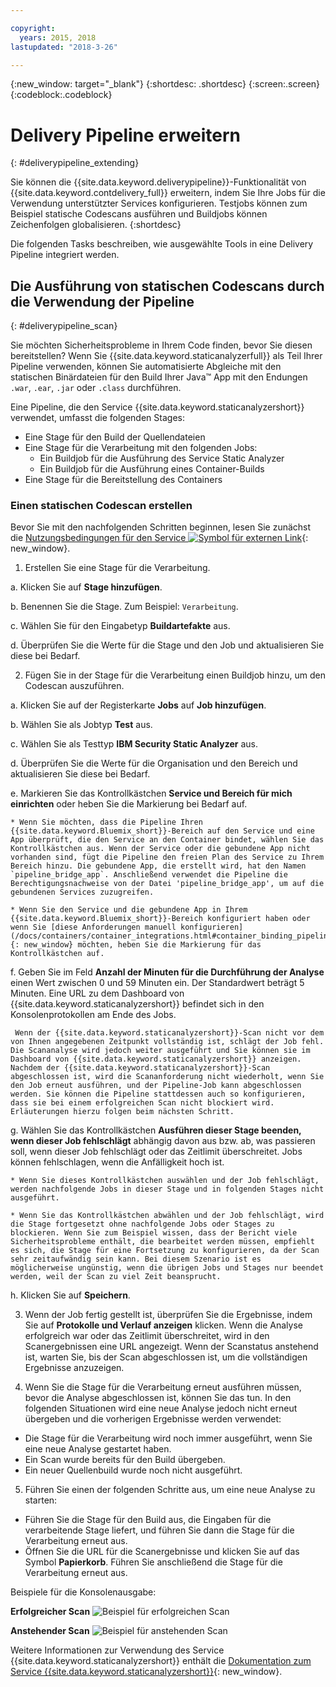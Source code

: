 ```yaml
---

copyright:
  years: 2015, 2018
lastupdated: "2018-3-26"

---
```


<!-- Copyright info at top of file: REQUIRED
    The copyright info is YAML content that must occur at the top of the MD file, before attributes are listed.
    It must be surrounded by 3 dashes.
    The value "years" can contain just one year or a two years separated by a comma. (years: 2014, 2016)
    Indentation as per the previous template must be preserved.
-->

{:new_window: target="_blank"}
{:shortdesc: .shortdesc}
{:screen:.screen}
{:codeblock:.codeblock}

# Delivery Pipeline erweitern
{: #deliverypipeline_extending}

Sie können die {{site.data.keyword.deliverypipeline}}-Funktionalität von {{site.data.keyword.contdelivery_full}} erweitern, indem Sie Ihre Jobs für die Verwendung unterstützter Services konfigurieren. Testjobs können zum Beispiel statische Codescans ausführen und Buildjobs können Zeichenfolgen globalisieren.
{:shortdesc}

<!-- Include a sentence to briefly introduce the steps/subtopics. Example: -->

Die folgenden Tasks beschreiben, wie ausgewählte Tools in eine Delivery Pipeline integriert werden.

## Die Ausführung von statischen Codescans durch die Verwendung der Pipeline

{: #deliverypipeline_scan}

Sie möchten Sicherheitsprobleme in Ihrem Code finden, bevor Sie diesen bereitstellen? Wenn Sie {{site.data.keyword.staticanalyzerfull}} als Teil Ihrer Pipeline verwenden, können Sie automatisierte Abgleiche mit den statischen Binärdateien für den Build Ihrer Java™ App mit den Endungen `.war`, `.ear`, `.jar` oder `.class` durchführen.

Eine Pipeline, die den Service {{site.data.keyword.staticanalyzershort}} verwendet, umfasst die folgenden Stages:

+ Eine Stage für den Build der Quellendateien
+ Eine Stage für die Verarbeitung mit den folgenden Jobs:
  + Ein Buildjob für die Ausführung des Service Static Analyzer
  + Ein Buildjob für die Ausführung eines Container-Builds
+ Eine Stage für die Bereitstellung des Containers


### Einen statischen Codescan erstellen

Bevor Sie mit den nachfolgenden Schritten beginnen, lesen Sie zunächst die [Nutzungsbedingungen für den Service ![Symbol für externen Link](../../icons/launch-glyph.svg "Symbol für externen Link")](http://www.ibm.com/software/sla/sladb.nsf/sla/bm-6814-01){: new_window}.

<!-- Use ordered list markup for the step section. Include code examples as needed. -->

1. Erstellen Sie eine Stage für die Verarbeitung.

  a. Klicken Sie auf **Stage hinzufügen**.

  b. Benennen Sie die Stage. Zum Beispiel: `Verarbeitung`.

  c. Wählen Sie für den Eingabetyp **Buildartefakte** aus.

  d. Überprüfen Sie die Werte für die Stage und den Job und aktualisieren Sie diese bei Bedarf.

2. Fügen Sie in der Stage für die Verarbeitung einen Buildjob hinzu, um den Codescan auszuführen.

  a. Klicken Sie auf der Registerkarte **Jobs** auf **Job hinzufügen**.

  b. Wählen Sie als Jobtyp **Test** aus.

  c. Wählen Sie als Testtyp **IBM Security Static Analyzer** aus.

  d. Überprüfen Sie die Werte für die Organisation und den Bereich und aktualisieren Sie diese bei Bedarf.

  e. Markieren Sie das Kontrollkästchen **Service und Bereich für mich einrichten** oder heben Sie die Markierung bei Bedarf auf.

    * Wenn Sie möchten, dass die Pipeline Ihren {{site.data.keyword.Bluemix_short}}-Bereich auf den Service und eine App überprüft, die den Service an den Container bindet, wählen Sie das Kontrollkästchen aus. Wenn der Service oder die gebundene App nicht vorhanden sind, fügt die Pipeline den freien Plan des Service zu Ihrem Bereich hinzu. Die gebundene App, die erstellt wird, hat den Namen `pipeline_bridge_app`. Anschließend verwendet die Pipeline die Berechtigungsnachweise von der Datei 'pipeline_bridge_app', um auf die gebundenen Services zuzugreifen.

    * Wenn Sie den Service und die gebundene App in Ihrem {{site.data.keyword.Bluemix_short}}-Bereich konfiguriert haben oder wenn Sie [diese Anforderungen manuell konfigurieren](/docs/containers/container_integrations.html#container_binding_pipeline){: new_window} möchten, heben Sie die Markierung für das Kontrollkästchen auf.

  f. Geben Sie im Feld **Anzahl der Minuten für die Durchführung der Analyse** einen Wert zwischen 0 und 59 Minuten ein. Der Standardwert beträgt 5 Minuten. Eine URL zu dem Dashboard von {{site.data.keyword.staticanalyzershort}} befindet sich in den Konsolenprotokollen am Ende des Jobs.

     Wenn der {{site.data.keyword.staticanalyzershort}}-Scan nicht vor dem von Ihnen angegebenen Zeitpunkt vollständig ist, schlägt der Job fehl. Die Scananalyse wird jedoch weiter ausgeführt und Sie können sie im Dashboard von {{site.data.keyword.staticanalyzershort}} anzeigen. Nachdem der {{site.data.keyword.staticanalyzershort}}-Scan abgeschlossen ist, wird die Scananforderung nicht wiederholt, wenn Sie den Job erneut ausführen, und der Pipeline-Job kann abgeschlossen werden. Sie können die Pipeline stattdessen auch so konfigurieren, dass sie bei einem erfolgreichen Scan nicht blockiert wird. Erläuterungen hierzu folgen beim nächsten Schritt.

  g. Wählen Sie das Kontrollkästchen **Ausführen dieser Stage beenden, wenn dieser Job fehlschlägt** abhängig davon aus bzw. ab, was passieren soll, wenn dieser Job fehlschlägt oder das Zeitlimit überschreitet. Jobs können fehlschlagen, wenn die Anfälligkeit hoch ist.

    * Wenn Sie dieses Kontrollkästchen auswählen und der Job fehlschlägt, werden nachfolgende Jobs in dieser Stage und in folgenden Stages nicht ausgeführt.

    * Wenn Sie das Kontrollkästchen abwählen und der Job fehlschlägt, wird die Stage fortgesetzt ohne nachfolgende Jobs oder Stages zu blockieren. Wenn Sie zum Beispiel wissen, dass der Bericht viele Sicherheitsprobleme enthält, die bearbeitet werden müssen, empfiehlt es sich, die Stage für eine Fortsetzung zu konfigurieren, da der Scan sehr zeitaufwändig sein kann. Bei diesem Szenario ist es möglicherweise ungünstig, wenn die übrigen Jobs und Stages nur beendet werden, weil der Scan zu viel Zeit beansprucht.

  h. Klicken Sie auf **Speichern**.

3. Wenn der Job fertig gestellt ist, überprüfen Sie die Ergebnisse, indem Sie auf **Protokolle und Verlauf anzeigen** klicken. Wenn die Analyse erfolgreich war oder das Zeitlimit überschreitet, wird in den Scanergebnissen eine URL angezeigt. Wenn der Scanstatus anstehend ist, warten Sie, bis der Scan abgeschlossen ist, um die vollständigen Ergebnisse anzuzeigen.

4. Wenn Sie die Stage für die Verarbeitung erneut ausführen müssen, bevor die Analyse abgeschlossen ist, können Sie das tun. In den folgenden Situationen wird eine neue Analyse jedoch nicht erneut übergeben und die vorherigen Ergebnisse werden verwendet:
  * Die Stage für die Verarbeitung wird noch immer ausgeführt, wenn Sie eine neue Analyse gestartet haben.
  * Ein Scan wurde bereits für den Build übergeben.
  * Ein neuer Quellenbuild wurde noch nicht ausgeführt.

5. Führen Sie einen der folgenden Schritte aus, um eine neue Analyse zu starten:
  * Führen Sie die Stage für den Build aus, die Eingaben für die verarbeitende Stage liefert, und führen Sie dann die Stage für die Verarbeitung erneut aus.
  * Öffnen Sie die URL für die Scanergebnisse und klicken Sie auf das Symbol **Papierkorb**. Führen Sie anschließend die Stage für die Verarbeitung erneut aus.

Beispiele für die Konsolenausgabe:

**Erfolgreicher Scan**
![Beispiel für erfolgreichen Scan](images/analyzer_success.png)

**Anstehender Scan**
![Beispiel für anstehenden Scan](images/analyzer_pending.png)

Weitere Informationen zur Verwendung des Service {{site.data.keyword.staticanalyzershort}} enthält die [Dokumentation zum Service {{site.data.keyword.staticanalyzershort}}](/docs/services/ApplicationSecurityonCloud/index.html){: new_window}.

<!--

## Globalizing strings by using the pipeline
{: #deliverypipeline_globalize}

You can translate strings automatically into other languages when you use the IBM Globalization Pipeline service with your pipeline. IBM Globalization Pipeline uses machine translation to translate your source files as part of the pipeline's build and deployment process.

You can also update the machine-translated strings within the globalization project. A translator or native speaker of the language can then review the machine-translated strings to ensure that they are of a high quality.

To see an example of a typical pipeline that uses the Globalization Pipeline service, watch this video:

<iframe width="640" height="360" src="https://www.youtube.com/embed/UToj7FIomCg?feature=player_embedded" frameborder="0" allowfullscreen></iframe>

### Creating a globalization stage and job
Before you begin:

1. All English-translatable strings should be included in one or more `filename_en.properties` or `filename_en.json` files that all use the same name. For example: `messages_en.properties`.

2. If your messages are in `.json` files, remove the depth from the structure by removing any subkeys. To remove the subkeys, change instances of `{key: {subkey: value, subkey:value}}` to `{key:value, key:value}`.

To create the globalization stage and job:

1. Create a globalization stage.

  a. Click **ADD STAGE**.

  b. Name the stage; for example, `Globalization`.

  c. For the input type, select **SCM repository**.

2. In the globalization stage, add a job to translate the source files.

  a. On the **JOBS** tab, click **ADD JOB**.

  b. For the job type, select **Build**.

  c. For the builder type, select **IBM Globalization Pipeline**.

  d. For the organization and space, verify the values and update them if needed.

  e. In the **Source file name** field, type the name and extension of the `.properties` or `.json` input file. If you have files in different subdirectories, but they all have the same name, you need to type the file name once only. For example, if you have a `messages_en.properties` file in three directories, type `messages_en.properties` for the source file name, and all files with that name will be translated.

  f. Determine whether to select the **Set up service and space for me** check box.

    * If you want the pipeline to check your {{site.data.keyword.Bluemix_notm}} space for the service and an app that binds the service to the container, select this check box. If the service or bound app does not exist, the pipeline adds the free plan of the service to your space for you. The bound app that is created is named `pipeline_bridge_app`. Then, the pipeline uses the credentials from pipeline_bridge_app to access the bound services.

    * If you configured the service and bound app in your {{site.data.keyword.Bluemix_notm}} space already or if you want to [configure these requirements manually](/docs/containers/container_integrations.html#container_binding_pipeline), leave this check box cleared.

  g. For the Globalization bundle prefix, enter a prefix for the bundle name, which is structured in this format: `<globalization_bundle_prefix>.path.to.source.file`. The pipeline job creates this Globalization bundle for you in the Globalization Pipeline service.


    **Tip:** Use the DevOps Services project name in the prefix so that the project can be identified easily in the Globalization Pipeline service.


  h. Click **SAVE**.

3. Create another stage to package your app. For the input of the job in this stage, use the IBM Globalization Pipeline job from the previous stage. Do not use the source as the input. The Globalization Pipeline job augments the source files with the machine-translated strings.

4. To ensure that the machine-translated content is included in the packaged app, create another stage to package the app in. For the input to that stage, include the Globalization Pipeline job.

The machine translated files are placed in the same directory as the source `.properties` or `.json` file. To view the files, click **Job > Artifacts**.

After the stage is completed, you can review the translated files from the console output. You can also direct translators to the files so that they can review the machine-translation output and provide revisions to improve quality. The revisions are stored in a Cloudant™ database and take precedence over any future machine translations of the same strings.

For more information about using the Globalization Pipeline service from the {{site.data.keyword.Bluemix_notm}} Dashboard, [see the Globalization Pipeline service documentation](https://www.ng.bluemix.net/docs/services/GlobalizationPipeline/index.html).

-->
<!--

## Creating Slack notifications for builds in the pipeline
{: #deliverypipeline_slack}

You can send notifications about {{site.data.keyword.containerlong}}, {{site.data.keyword.staticanalyzershort}}, and {{site.data.keyword.globalizationfull}} build results from your Delivery Pipeline to your Slack channels.

Before you begin, create or copy a Slack WebHook URL:

1. Open the Slack Integration page for your team: `https://_project_name_.slack.com/services`
2. In the list of integrations, locate **Incoming WebHooks** and click **Add**.
3. Select a channel and click **Add Incoming WebHooks Integration**.
4. Add a **WebHook URL** or copy an existing one.

For more information, see [Incoming WebHooks in the Slack documentation ![External link icon](../../icons/launch-glyph.svg "External link icon")](https://api.slack.com/incoming-webhooks){: new_window}.

To create Slack notifications:

1. In the pipeline, open the configuration for a stage.
2. In the **ENVIRONMENT PROPERTIES** tab, click **ADD PROPERTY**.
3. Select **Text property**.
4. Enter the name and a value for the environment property. Repeat to create multiple environment properties.

  _Table 1. Environment properties for configuring Slack notifications_

  <table>
  <tr>
  <th>Name</th>
  <th>Value</th>
  <th>Description</th>
  <tr/>
  <tr>
    <td><code>SLACK_WEBHOOK_PATH</code></td>
    <td>A URL</td>
    <td>Required. The WebHook URL that is saved in the settings for your Slack Project.</td>
  </tr>
  <tr>
    <td><code>SLACK_COLOR</code></td>
    <td>You can enter one of the following values:
      <ul><li><code>good</code></li>
      <li><code>warning</code></li>
      <li><code>danger</code></li>
      <li>Any hexadecimal color, such as #439FEO</li></ul></td>
    <td>Optional. The color of the border that is displayed along the side of the message in Slack. The default colors are green for good messages, red for bad messages, and gray for informational messages.</td>
  </tr>
  <tr>
    <td><code>NOTIFY_FILTER</code></td>
    <td>To receive only a subset of the message types, enter one of the following values:
      <ul>
      <li><code>good</code>: Get unknown, good and info messages only. Bad messages are not sent.</li>
      <li><code>bad</code>: Get all messages.</li>
      <li><code>info</code>: Get info messages only. Good, bad, and unknown messages are not sent.</li>
      <li><code>unknown</code>: Get all messages.</li></ul>
      Example: If you set <code>NOTIFY_FILTER = bad</code>, error notifications are only displayed in the Slack Channel.</td>
    <td>Optional. Decide which type of messages to send notifications for. By default, good and bad messages are sent, but not informational messages.
      <ul><li><code>good</code>: Successful build results.</li>
      <li><code>bad</code>: Unsuccessful build results.</li>
      <li><code>info</code>: Informational messages about the build process.</li>
      <li><code>unknown</code>: Unknown messages are not assigned a type.</li></ul></td>
   </table>

5. Click **Save**.

6. Repeat these steps to send Slack notifications for other stages that include IBM Container Service, IBM Security Analyzer, and IBM Globalization jobs.

The build notification that is displayed in Slack includes a link to the project and sometimes to the project's dashboard. For a Slack user to open these links, the user must be registered with {{site.data.keyword.Bluemix_notm}} and be a member of the organization that the pipeline is configured in.

## Creating HipChat notifications for builds in the pipeline
{: #deliverypipeline_hipchat}

You can send notifications about IBM Container Service, IBM Security Static Analyzer, and IBM Globalization build results from your Delivery Pipeline to your HipChat rooms.

Before you begin, create or copy and existing HipChat token:

1. Go to your HipChat Account page for your team: `https://_project_name_.hipchat.com/account/api`
2. Create a new token, or use an existing one.

To create HipChat notifications:

1. In the pipeline, open the configuration for a stage.
2. In the **ENVIRONMENT PROPERTIES** tab, click **ADD PROPERTY**.
3. Select **Text Property**.
4. Enter the name and a value for the environment property. Repeat to create multiple environment properties.

  _Table 2. Environment Properties for configuring HipChat notifications_

  <table>
  <tr>
  <th>Name</th>
  <th>Value</th>
  <th>Description</th>
  </tr>
  <tr>
    <td><code>HIP_CHAT_TOKEN</code></td>
    <td>Alphanumeric String</td>
    <td>Required. See "Before you begin" for instructions on creating or copying an existing HipChat token.</td>
  </tr>
  <tr>
    <td><code>HIP_CHAT_ROOM_NAME</code></td>
    <td>Room name</td>
    <td>Required.</td>
  </tr>
  <tr>
    <td><code>HIP_CHAT_COLOR</code></td>
    <td>Enter one of the following values:
      <ul><li><code>yellow</code></li>
      <li><code>red</code></li>
      <li><code>green</code></li>
      <li><code>purple</code></li>
      <li><code>gray</code></li>
      <li><code>random</code></li></ul>
    </td>
    <td>Optional: Specify the background color and the border color of HipChat notifications. If you set <code>HIP_CHAT_COLOR</code>, you do not need to specify the color when you call the script.
     <p><code>-l notification_level</code></p> </td>
  </tr>
  <tr>
    <td><code>NOTIFICATION_COLOR</code></td>
    <td>Enter one of the following values:
      <ul><li><code>good</code></li>
      <li><code>danger</code></li>
      <li><code>info</code></li></ul>
    This variable applies to both HipChat and Clack notification colors. If you specify <code>NOTIFICATION_COLOR</code>, you do not need to specify <code>HIP_CHAT_COLOR</code> or <code>SLACK_COLOR</code>.</td>
    <td>Optional: Specify the background color and the border color of both HipChat and Slack notifications. If you set <code>NOTIFICATION_COLOR</code>, you do not need to specify the color when you call the script.
     <p><code>-l notification_level</code></p> </td>
  </tr>
  <tr>
    <td><code>NOTIFICATION_LEVEL</code></td>
    <td>Enter one of the following values:
      <ul><li><code>good</code></li>
      <li><code>info</code></li>
      <li><code>bad</code></li></ul></td>
    <td>Optional: Specify the notification level. See <code>NOTIFICATION_FILTER</code> for more detail on what triggers the notification.</td>
  </tr>
  <tr>
    <td><code>NOTIFICATION_FILTER</code></td>
    <td>Enter one of the following values:
      <ul><li><code>good</code></li>
      <li><code>info</code></li>
      <li><code>bad</code></li></ul>
    <td>Optional: Specify the notification filter level. Notifications are sent when the following parameters are met:
      <ul><li><code>NOTIFICATION_FILTER = good</code> and <code>NOTIFICATION_LEVEL = bad</code>, <code>good</code>, or <code>unknown</code></li>
      <li><code>NOTIFICATION_FILTER = info</code> and <code>NOTIFICATION_LEVEL = bad</code>, <code>good</code>, <code>info</code>, or <code>unknown</code></li>
      <li><code>NOTIFICATION_FILTER = bad</code> and <code>NOTIFICATION_LEVEL = bad</code> or <code>unknown</code></li>
      <li><code>NOTIFICATION_FILTER = unknown</code> and <code>NOTIFICATION_LEVEL = bad</code>, <code>good</code>, or <code>unknown</code></li></ul></td>
    </tr>
  </table>

5. Click **Save**.

6. Repeat these steps to send HipChat notifications for other stages that include IBM Container Service, IBM Security Static Analyzer, and IBM Globalization jobs.

-->
